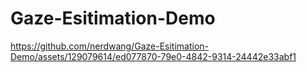 # Gaze-Esitimation-Demo


https://github.com/nerdwang/Gaze-Esitimation-Demo/assets/129079614/ed077870-79e0-4842-9314-24442e33abf1

